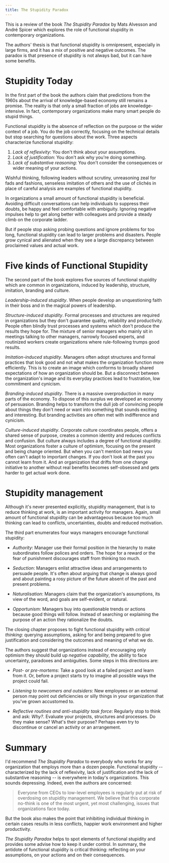 ```yaml
---
title: The Stupidity Paradox
---
```


This is a review of the book _The Stupidity Paradox_ by Mats Alvesson and
André Spicer which explores the role of functional stupidity in contemporary
organizations.

The authors' thesis is that functional stupidity is omnipresent, especially in
large firms, and it has a mix of positive and negative outcomes.  The paradox
is that presence of stupidity is not always bad, but it can have some benefits.

# Stupidity Today

In the first part of the book the authors claim that predictions from the 1960s
about the arrival of knowledge-based economy still remains a promise.  The
reality is that only a small fraction of jobs are knowledge-intensive.  In
fact, contemporary organizations make many smart people do stupid things.

Functional stupidity is the absence of reflection on the purpose or the wider
context of a job.  You do the job correctly, focusing on the technical details
but stop searching for questions about the work.  Three aspects characterize
functional stupidity:

1. _Lack of reflexivity_: You don't think about your assumptions.
1. _Lack of justification_: You don't ask why you're doing something.
1. _Lack of substantive reasoning_: You don't consider the consequences or
   wider meaning of your actions.

Wishful thinking, following leaders without scrutiny, unreasoning zeal for fads
and fashions, senseless imitation of others and the use of clichés in place of
careful analysis are examples of functional stupidity.

In organizations a small amount of functional stupidity is beneficial.
Avoiding difficult conversations can help individuals to suppress their doubts,
be happy and feel comfortable with ambiguity.  Ignoring negative impulses help
to get along better with colleagues and provide a steady climb on the corporate
ladder.

But if people stop asking probing questions and ignore problems for too long,
functional stupidity can lead to larger problems and disasters.  People grow
cynical and alienated when they see a large discrepancy between proclaimed
values and actual work.

# Five kinds of Functional Stupidity

The second part of the book explores five sources of functional stupidity which
are common in organizations, induced by leadership, structure, imitation,
branding and culture.

_Leadership-induced stupidity_. When people develop an unquestioning faith in
their boss and in the magical powers of leadership.

_Structure-induced stupidity_.  Formal processes and structures are required in
organizations but they don't guarantee quality, reliability and productivity.
People often blindly trust processes and systems which don't produce the
results they hope for.  The mixture of senior managers who mainly sit in
meetings talking to other managers, narrowly focused experts, and routinized
workers create organizations where rule-following trumps good results.

_Imitation-induced stupidity_.  Managers often adopt structures and formal
practices that look good and not what makes the organization function more
efficiently.  This is to create an image which conforms to broadly shared
expectations of how an organization should be.  But a disconnect between the
organization's image and its everyday practices lead to frustration, low
commitment and cynicism.

_Branding-induced stupidity_.  There is a massive overproduction in many parts
of the economy.  To dispose of this surplus we developed an economy of
persuasion.  Branding helps to transform the dull job of convincing people
about things they don't need or want into something that sounds exciting and
interesting.  But branding activities are often met with indifference and
cynicism.

_Culture-induced stupidity_.  Corporate culture coordinates people, offers a
shared sense of purpose, creates a common identity and reduces conflicts and
confusion.  But culture always includes a degree of functional stupidity.  Most
organizations foster a culture of optimism, focusing on the present and being
change oriented.  But when you can't mention bad news you often can't adapt to
important changes.  If you don't look at the past you cannot learn from it. And
an organization that drifts from one change initiative to another without real
benefits becomes self-obsessed and gets harder to get actual work done.

# Stupidity management

Although it's never presented explicitly, stupidity management, that is to
reduce thinking at work, is an important activity for managers. Again, small
amount of functional stupidity can be advantageous because too much thinking
can lead to conflicts, uncertainties, doubts and reduced motivation.

The third part enumerates four ways managers encourage functional stupidity:

* _Authority_: Manager use their formal position in the hierarchy to make
  subordinates follow polices and orders.  The hope for a reward or the fear of
  punishment discourages staff from thinking too much.

* _Seduction_: Managers enlist attractive ideas and arrangements to persuade
  people. It's often about arguing that change is always good and about
  painting a rosy picture of the future absent of the past and present
  problems.

* _Naturalisation_: Managers claim that the organization's assumptions, its
  view of the word, and goals are self-evident, or natural.

* _Opportunism_: Managers buy into questionable trends or actions because good
  things will follow.  Instead of searching or explaining the purpose of an
  action they rationalize the doubts.

The closing chapter proposes to fight functional stupidity with _critical
thinking_: querying assumptions, asking for and being prepared to give
justification and considering the outcomes and meaning of what we do.

The authors suggest that organizations instead of encouraging only optimism
they should build up _negative capability_, the ability to face uncertainty,
paradoxes and ambiguities.  Some steps in this directions are:

* _Post- or pre-mortems_: Take a good look at a failed project and learn from
  it.  Or, before a project starts try to imagine all possible ways the project
  could fail.

* *Listening to newcomers and outsiders*: New employees or an external person
  may point out deficiencies or silly things in your organization that you've
  grown accustomed to.

* *Reflective routines and anti-stupidity task force*: Regularly stop to think
  and ask: _Why?_.  Evaluate your projects, structures and processes. Do they
  make sense? What's their purpose? Perhaps even try to discontinue or cancel
  an activity or an arrangement.

# Summary

I'd recommend _The Stupidity Paradox_ to everybody who works for any
organization that employs more than a dozen people.  Functional stupidity --
characterized by the lack of reflexivity,  lack of justification and the lack
of substantive reasoning -- is everywhere in today's organizations.  This
sounds depressing.  Indeed, even the authors are concerned:

> Everyone from CEOs to low-level employees is regularly put at risk of
> overdosing on stupidity management.  We believe  that this corporate no-think
> is one of the most urgent, yet most challenging, issues that organizations
> face today.

But the book also makes the point that inhibiting individual thinking in
certain cases results in less conflicts, happier work environment and higher
productivity.

_The Stupidity Paradox_ helps to spot elements of functional stupidity and
provides some advise how to keep it under control.  In summary, the antidote of
functional stupidity is critical thinking: reflecting on your assumptions, on
your actions and on their consequences.
